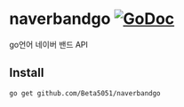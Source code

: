 # naverbandgo [![GoDoc](https://godoc.org/github.com/Beta5051/naverbandgo?status.svg)](http://godoc.org/github.com/Beta5051/naverbandgo)
go언어 네이버 밴드 API

## Install
```shell
go get github.com/Beta5051/naverbandgo
```